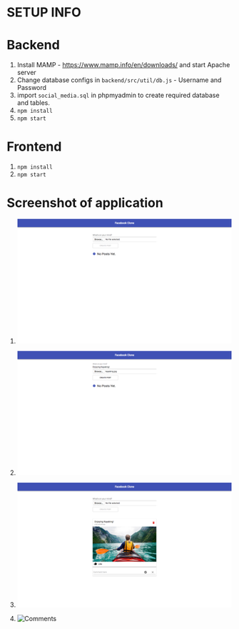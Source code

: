 # SETUP INFO

# Backend

1. Install MAMP - https://www.mamp.info/en/downloads/ and start Apache server
2. Change database configs in `backend/src/util/db.js` - Username and Password
3. import `social_media.sql` in phpmyadmin to create required database and tables.
3. `npm install`
4. `npm start`

# Frontend

1. `npm install`
2. `npm start`

# Screenshot of application

1. ![No Posts](posts.png)

2. ![Create Post](create-post.png)

3. ![Feed](feed.png)

4. ![Comments](comment.png)

